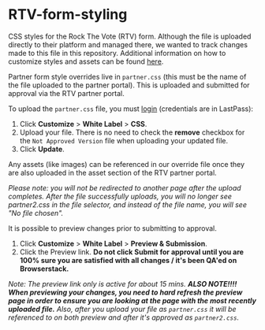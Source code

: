 # RTV-form-styling
CSS styles for the Rock The Vote (RTV) form. Although the file is uploaded directly to their platform and managed there, we wanted to track changes made to this file in this repository. Additional information on how to customize styles and assets can be found [here](https://www.rockthevote.org/programs-and-partner-resources/tech-for-civic-engagement/online-voter-registration-platform/partner-ovr-tool-faqs/).

Partner form style overrides live in `partner.css` (this must be the name of the file uploaded to the partner portal). This is uploaded and submitted for approval via the RTV partner portal. 

To upload the `partner.css` file, you must [login](https://vr.rockthevote.com/login) (credentials are in LastPass):

1. Click **Customize** > **White Label** > **CSS**. 
2. Upload your file. There is no need to check the **remove** checkbox for the `Not Approved Version` file when uploading your updated file.
3. Click **Update**. 

Any assets (like images) can be referenced in our override file once they are also uploaded in the asset section of the RTV partner portal.

_Please note: you will not be redirected to another page after the upload completes. After the file successfully uploads, you will no longer see partner2.css in the file selector, and instead of the file name, you will see "No file chosen"._

It is possible to preview changes prior to submitting to approval. 

1. Click **Customize** > **White Label** > **Preview & Submission**. 
2. Click the Preview link. **Do not click Submit for approval until you are 100% sure you are satisfied with all changes / it's been QA'ed on Browserstack.**

_Note: The preview link only is active for about 15 mins. **ALSO NOTE!!!! When previewing your changes, you need to hard refresh the preview page in order to ensure you are looking at the page with the most recently uploaded file.** Also, after you upload your file as `partner.css` it will be referenced to on both preview and after it's approved as `partner2.css`._